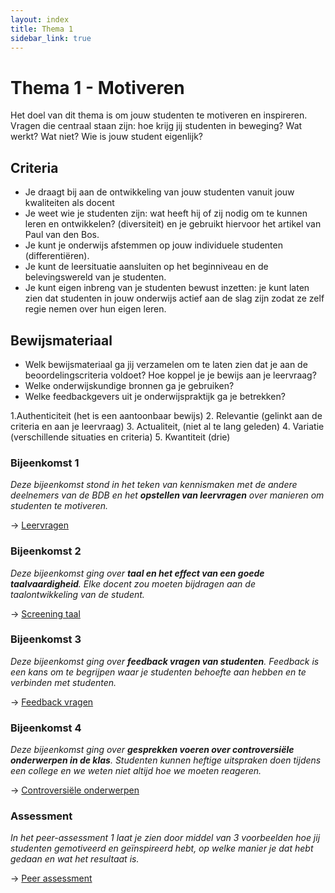 ```yaml
---
layout: index
title: Thema 1
sidebar_link: true
---
```


# Thema 1 - Motiveren

Het doel van dit thema is om jouw studenten te motiveren en inspireren. Vragen die centraal staan zijn: hoe krijg jij studenten in beweging? Wat werkt? Wat niet? Wie is jouw student eigenlijk?

## Criteria

* Je draagt bij aan de ontwikkeling van jouw studenten vanuit jouw kwaliteiten als docent
* Je weet wie je studenten zijn: wat heeft hij of zij nodig om te kunnen leren en ontwikkelen? (diversiteit) en je gebruikt hiervoor het artikel van Paul van den Bos.
* Je kunt je onderwijs afstemmen op jouw individuele studenten (differentiëren).
* Je kunt de leersituatie aansluiten op het beginniveau en de belevingswereld van je studenten.
* Je kunt eigen inbreng van je studenten bewust inzetten: je kunt laten zien dat studenten in jouw onderwijs actief aan de slag zijn zodat ze zelf regie nemen over hun eigen leren.

## Bewijsmateriaal
* Welk bewijsmateriaal ga jij verzamelen om te laten zien dat je aan de beoordelingscriteria voldoet? Hoe koppel je je bewijs aan je leervraag?
* Welke onderwijskundige bronnen ga je gebruiken? 
* Welke feedbackgevers uit je onderwijspraktijk ga je betrekken?

1.Authenticiteit (het is een aantoonbaar bewijs) 
2. Relevantie (gelinkt aan de criteria en aan je leervraag)
3. Actualiteit, (niet al te lang geleden)
4. Variatie (verschillende situaties en criteria)
5. Kwantiteit (drie)



### Bijeenkomst 1

*Deze bijeenkomst stond in het teken van kennismaken met de andere deelnemers van de BDB en het **opstellen van leervragen** over manieren om studenten te motiveren.*

→ [Leervragen](../thema-1/bijeenkomst-1)

### Bijeenkomst 2

*Deze bijeenkomst ging over **taal en het effect van een goede taalvaardigheid**. Elke docent zou moeten bijdragen aan de taalontwikkeling van de student.*

→ [Screening taal](../thema-1/bijeenkomst-2)

### Bijeenkomst 3

*Deze bijeenkomst ging over **feedback vragen van studenten**. Feedback is een kans om te begrijpen waar je studenten behoefte aan hebben en te verbinden met studenten.*

→ [Feedback vragen](../thema-1/bijeenkomst-3)

### Bijeenkomst 4

*Deze bijeenkomst ging over **gesprekken voeren over controversiële onderwerpen in de klas**. Studenten kunnen heftige uitspraken doen tijdens een college en we weten niet altijd hoe we moeten reageren.*

→ [Controversiële onderwerpen](../thema-1/bijeenkomst-4)

### Assessment

*In het peer-assessment 1 laat je zien door middel van 3 voorbeelden hoe jij studenten gemotiveerd en geïnspireerd hebt, op welke manier je dat hebt gedaan en wat het resultaat is.*

→ [Peer assessment](../thema-1/assessment)
